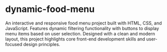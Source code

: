 # dynamic-food-menu
  An interactive and responsive food menu project built with HTML, CSS, and JavaScript. Features dynamic filtering functionality with buttons to display menu items based on user selection. Designed with a clean and modern layout, this project highlights core front-end development skills and user-focused design principles.



